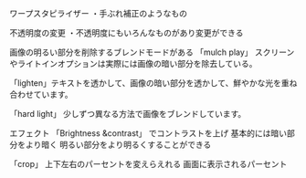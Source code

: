 ワープスタピライザー
・手ぶれ補正のようなもの

不透明度の変更
・不透明度にもいろんなものがあり変更ができる

画像の明るい部分を削除するブレンドモードがある
「mulch play」
スクリーンやライトインオプションは実際には画像の暗い部分を除去している。

「lighten」テキストを透かして、画像の暗い部分を透かして、鮮やかな光を重ね合わせています。

「hard light」
少しずつ異なる方法で画像をブレンドしています。

エフェクト
「Brightness &contrast」
でコントラストを上げ
基本的には暗い部分をより暗く
明るい部分をより明るくすることができる

「crop」
上下左右のパーセントを変えらえれる
画面に表示されるパーセント
